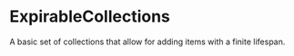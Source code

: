 # ExpirableCollections
A basic set of collections that allow for adding items with a finite lifespan.
